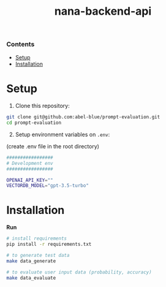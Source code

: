 <div align="center">
  <!-- <img src="assets/bot_nana_logo.png" alt="logo" height="40%" width="50%"/> -->
  <h1><b>nana-backend-api</b></h1>

</div>

<!-- TABLE OF CONTENTS -->
<br/>

### Contents

- [Setup](#setup)
- [Installation](#installation)

# Setup

1. Clone this repository:

```sh
git clone git@github.com:abel-blue/prompt-evaluation.git
cd prompt-evaluation
```

2. Setup environment variables on `.env`:

(create .env file in the root directory)

```bash
#################
# Development env
#################

OPENAI_API_KEY=""
VECTORDB_MODEL="gpt-3.5-turbo"
```


# Installation

**Run**

```bash
# install requirements
pip install -r requirements.txt

# to generate test data
make data_generate

# to evaluate user input data (probability, accuracy)
make data_evaluate
```